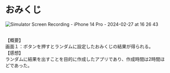 # おみくじ
![Simulator Screen Recording - iPhone 14 Pro - 2024-02-27 at 16 26 43](https://github.com/karasawaspark/Omikuji/assets/156158259/b6d34677-fa5e-40c8-8da5-38449f6d0b69)

<br>【概要】
<br>画面１：ボタンを押すとランダムに設定したおみくじの結果が得られる。
<br>【感想】
<br>ランダムに結果を出すことを目的に作成したアプリであり、作成時間は2時間ほどであった。
